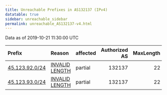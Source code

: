 ```yaml
---
title: Unreachable Prefixes in AS132137 (IPv4)
datatable: true
sidebar: unreachable_sidebar
permalink: unreachable_AS132137-v4.html
---
```


Data as of 2019-10-21 11:30:00 UTC


<div class="datatable-begin"></div>

| Prefix                                                 | Reason                                                                                                    | affected   |   Authorized AS |   MaxLength | Anchor                                       |   unreachable /24s |
|:-------------------------------------------------------|:----------------------------------------------------------------------------------------------------------|:-----------|----------------:|------------:|:---------------------------------------------|-------------------:|
| [45.123.92.0/24](https://stat.ripe.net/45.123.92.0/24) | [INVALID LENGTH](https://rpki-validator.ripe.net/announcement-preview?asn=AS132137&prefix=45.123.92.0/24) | partial    |          132137 |          22 | [APNIC](unreachable_APNIC_RPKI_Root-v4.html) |                  1 |
| [45.123.93.0/24](https://stat.ripe.net/45.123.93.0/24) | [INVALID LENGTH](https://rpki-validator.ripe.net/announcement-preview?asn=AS132137&prefix=45.123.93.0/24) | partial    |          132137 |          22 | [APNIC](unreachable_APNIC_RPKI_Root-v4.html) |                  1 |

<div class="datatable-end"></div>